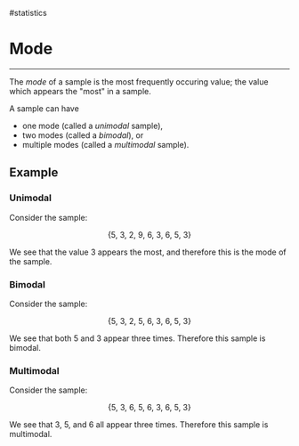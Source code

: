 #statistics
# Mode
---
The _mode_ of a sample is the most frequently occuring value; the value which appears the "most" in a sample.

A sample can have 
- one mode (called a _unimodal_ sample), 
- two modes (called a _bimodal_), or 
- multiple modes (called a _multimodal_ sample).

## Example

### Unimodal

Consider the sample:

$$\{5,~3,~2,~9,~6,~3,~6,~5,~3\}$$

We see that the value $3$ appears the most, and therefore this is the mode of the sample.

### Bimodal

Consider the sample:

$$\{5,~3,~2,~5,~6,~3,~6,~5,~3\}$$

We see that both $5$ and $3$ appear three times. Therefore this sample is bimodal.

### Multimodal

Consider the sample:

$$\{5,~3,~6,~5,~6,~3,~6,~5,~3\}$$

We see that $3$, $5$, and $6$ all appear three times. Therefore this sample is multimodal.